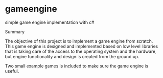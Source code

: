 # gameengine
simple game engine implementation with c#

Summary

The objective of this project is to implement a game engine from scratch. This game engine is designed and implemented based on low level libraries that is taking care of the access to the operating system and the hardware, but engine functionality and design is created from the ground up.

Two small example games is included to make sure the game engine is useful.
